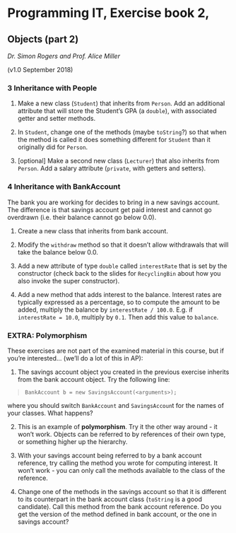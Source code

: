 # Programming IT, Exercise book 2,

## Objects (part 2)

_Dr. Simon Rogers and Prof. Alice Miller_

(v1.0 September 2018)


### 3 Inheritance with People

1. Make a new class (`Student`) that inherits from `Person`. Add an additional attribute that will store the Student’s GPA (a `double`), with associated getter and setter methods.

2. In `Student`, change one of the methods (maybe `toString`?) so that when the method is called it does something different for `Student` than it originally did for `Person`.

3. [optional] Make a second new class (`Lecturer`) that also inherits from `Person`. Add a salary attribute (`private`, with getters and setters).


### 4 Inheritance with BankAccount

The bank you are working for decides to bring in a new savings account. The difference is that savings account get paid interest and cannot go overdrawn (i.e. their balance cannot go below 0.0).

1. Create a new class that inherits from bank account.

2. Modify the `withdraw` method so that it doesn’t allow withdrawals that will take the balance below 0.0.

3. Add a new attribute of type `double` called `interestRate` that is set by the constructor (check back to the slides for `RecyclingBin` about how you also invoke the super constructor).

4. Add a new method that adds interest to the balance. Interest rates are typically expressed as a percentage, so to compute the amount to be added, multiply the balance by `interestRate / 100.0`. E.g. if `interestRate = 10.0`, multiply by `0.1`. Then add this value to `balance`.


### EXTRA: Polymorphism

These exercises are not part of the examined material in this course, but if you’re
interested… (we’ll do a lot of this in AP):

1. The savings account object you created in the previous exercise inherits from the
bank account object. Try the following line: 

> `BankAccount b = new SavingsAccount(<arguments>);`

where you should switch `BankAccount` and `SavingsAccoun`t for the names of your classes. What happens?

2. This is an example of **polymorphism**. Try it the other way around - it won’t work. Objects can be referred to by references of their own type, or something higher up the hierarchy.

3. With your savings account being referred to by a bank account reference, try calling the method you wrote for computing interest. It won’t work - you can only call the methods available to the class of the reference.

4. Change one of the methods in the savings account so that it is different to its counterpart in the bank account class (`toString` is a good candidate). Call this method from the bank account reference. Do you get the version of the method defined in bank account, or the one in savings account?
